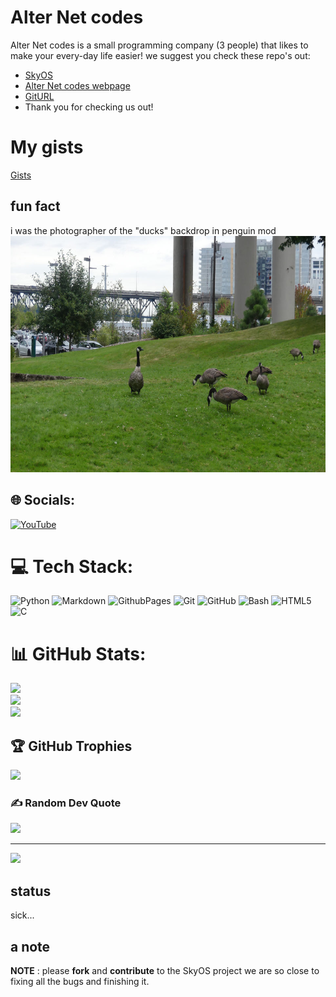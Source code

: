 # Alter Net codes
Alter Net codes is a small programming company (3 people) that likes to make your every-day life easier!
we suggest you check these repo's out:
+ [SkyOS](https://github.com/Alter-Net-codes/SkyOS)
+ [Alter Net codes webpage](https://webbrowser11.github.io/Alter-Net-codes/)
+ [GitURL](https://github.com/Alter-Net-codes/GitURL)
+ Thank you for checking us out!

# My gists
[Gists](https://gist.github.com/webbrowser11)

## fun fact
i was the photographer of the "ducks" backdrop in penguin mod
![ducks](https://github.com/webbrowser11/webbrowser11/blob/main/images/ducks.jpg)

## 🌐 Socials:
[![YouTube](https://img.shields.io/badge/YouTube-%23FF0000.svg?logo=YouTube&logoColor=white)](https://youtube.com/@thecreekstudios) 

# 💻 Tech Stack:
![Python](https://img.shields.io/badge/python-3670A0?style=for-the-badge&logo=python&logoColor=ffdd54) ![Markdown](https://img.shields.io/badge/markdown-%23000000.svg?style=for-the-badge&logo=markdown&logoColor=white) ![GithubPages](https://img.shields.io/badge/github%20pages-121013?style=for-the-badge&logo=github&logoColor=white) ![Git](https://img.shields.io/badge/git-%23F05033.svg?style=for-the-badge&logo=git&logoColor=white) ![GitHub](https://img.shields.io/badge/github-%23121011.svg?style=for-the-badge&logo=github&logoColor=white) ![Bash](https://img.shields.io/badge/bash-%23121011.svg?style=for-the-badge&logo=gnu-bash&logoColor=white)
![HTML5](https://img.shields.io/badge/html5-%23E34F26.svg?style=for-the-badge&logo=html5&logoColor=white) ![C](https://img.shields.io/badge/c-%2300599C.svg?style=for-the-badge&logo=c&logoColor=white)

# 📊 GitHub Stats:
![](https://github-readme-stats.vercel.app/api?username=Webbrowser11&theme=dark&hide_border=false&include_all_commits=false&count_private=false)<br/>
![](https://github-readme-streak-stats.herokuapp.com/?user=Webbrowser11&theme=dark&hide_border=false)<br/>
![](https://github-readme-stats.vercel.app/api/top-langs/?username=Webbrowser11&theme=dark&hide_border=false&include_all_commits=false&count_private=false&layout=compact)

## 🏆 GitHub Trophies
![](https://github-profile-trophy.vercel.app/?username=Webbrowser11&theme=dark&no-frame=false&no-bg=true&margin-w=4)

### ✍️ Random Dev Quote
![](https://quotes-github-readme.vercel.app/api?type=horizontal&theme=dark)

---
[![](https://visitcount.itsvg.in/api?id=Webbrowser11&icon=0&color=0)](https://visitcount.itsvg.in)

## status
sick...
## a note
**NOTE** : please **fork** and **contribute** to the SkyOS project we are so close to fixing all the bugs and finishing it.

<!-- Proudly created with GPRM ( https://gprm.itsvg.in ) -->

